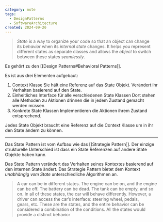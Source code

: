 ```yaml
---
category: note
tags:
  - DesignPatterns
  - SoftwareArchitecture
created: 2024-09-20
---
```

> _State_ is a way to organize your code so that an object can change its _behavior_ when its _internal state_ changes. It helps you represent different states as separate classes and allows the _object_ to switch between these states _seamlessly_.

Es gehört zu den [[Design Patterns#Behavioral Patterns]].

Es ist aus drei Elementen aufgebaut:
1. Context Klasse
   Sie hält eine Referenz auf das State Objekt.
   Verändert ihr Verhalten basierend auf den State.
2. Einheitliches Interface für alle verschiedenen State Klassen
   Dort stehen alle Methoden zu Aktionen drinnen die in jedem Zustand gemacht werden müssen.
3. Konkrete State Klassen
   Implementieren die Aktionen ihrem Zustand entsprechend.

Jedes State Objekt braucht eine Referenz auf die Context Klasse um in ihr den State ändern zu können.

---
Das State Pattern ist vom Aufbau wie das [[Strategie Pattern]].
Der einzige strukturelle Unterschied ist dass ein State Referenzen auf andere State Objekte haben kann.

Das State Pattern verändert das Verhalten seines Kontextes basierend auf den internen State ändert.
Das Strategie Pattern bietet dem Kontext _unabhängig vom State_ unterschiedliche Algorithmen an.

> A car can be in different states. The engine can be on, and the engine can be off. The battery can be dead. The tank can be empty, and so on. In all of these states, the car will behave differently. However, a driver can access the car’s interface: steering wheel, pedals, gears, etc. These are the states, and the entire behavior can be considered a combination of the conditions. All the states would provide a distinct behavior


